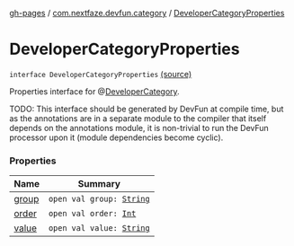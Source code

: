 [gh-pages](../../index.md) / [com.nextfaze.devfun.category](../index.md) / [DeveloperCategoryProperties](./index.md)

# DeveloperCategoryProperties

`interface DeveloperCategoryProperties` [(source)](https://github.com/NextFaze/dev-fun/tree/master/devfun-annotations/src/main/java/com/nextfaze/devfun/category/DeveloperCategory.kt#L165)

Properties interface for @[DeveloperCategory](../-developer-category/index.md).

TODO: This interface should be generated by DevFun at compile time, but as the annotations are in a separate module to the compiler
that itself depends on the annotations module, it is non-trivial to run the DevFun processor upon it (module dependencies become cyclic).

### Properties

| Name | Summary |
|---|---|
| [group](group.md) | `open val group: `[`String`](https://kotlinlang.org/api/latest/jvm/stdlib/kotlin/-string/index.html) |
| [order](order.md) | `open val order: `[`Int`](https://kotlinlang.org/api/latest/jvm/stdlib/kotlin/-int/index.html) |
| [value](value.md) | `open val value: `[`String`](https://kotlinlang.org/api/latest/jvm/stdlib/kotlin/-string/index.html) |
